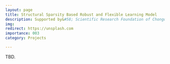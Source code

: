 ```yaml
---
layout: page
title: Structural Sparsity Based Robust and Flexible Learning Model
description: Supported by&#58; Scientific Research Foundation of Chongqing University of Technology <br> Year&#58; 2022-2025 <br> Grant&#58; 200K(RMB) <br> Role&#58; PI
img:
redirect: https://unsplash.com
importance: 003
category: Projects

---
```


TBD.
